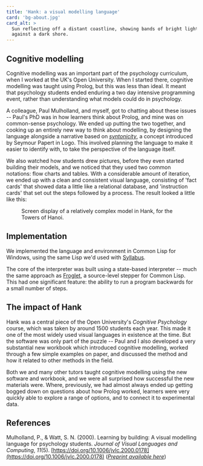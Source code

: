 ```yaml
---
title: 'Hank: a visual modelling language'
card: 'bg-about.jpg'
card_alt: >
  Sun reflecting off a distant coastline, showing bands of bright light 
  against a dark shore.
---
```


## Cognitive modelling

Cognitive modelling was an important part of the psychology curriculum, when I
worked at the UK's Open University. When I started there, cognitive modelling
was taught using Prolog, but this was less than ideal. It meant that psychology
students ended enduring a two day intensive programming event, rather than
understanding what models could do in psychology. 

A colleague, Paul Mulholland, and myself, got to chatting about these issues --
Paul's PhD was in how learners think about Prolog, and mine was on common-sense
psychology. We ended up putting the two together, and cooking up an entirely new
way to think about modelling, by designing the language alongside a narrative
based on
[*syntonicity*](https://www.tech.dmu.ac.uk/~mjdean/notes/modules/education/EDUC2323/syntonicity2.pdf),
a concept introduced by Seymour Papert in Logo. This involved planning the
language to make it easier to identify with, to take the perspective of the
language itself.

We also watched how students drew pictures, before they even started building
their models, and we noticed that they used two common notations: flow charts
and tables. With a considerable amount of iteration, we ended up with a 
clean and consistent visual language, consisting of 'fact cards' that showed
data a little like a relational database, and 'instruction cards' that set out
the steps followed by a process. The result looked a little like this:

<figure class="figure">
  <enhanced:img src="$lib/assets/pages/hank-1.png" 
       alt="Screen display of a relatively complex model in Hank">
    <figcaption class="figure-caption">
    Screen display of a relatively complex model in Hank, for the Towers of
    Hanoi. 
    </figcaption>
</figure>

## Implementation

We implemented the language and environment in Common Lisp for Windows, using
the same Lisp we'd used with [Syllabus](/stories/syllabus/). 

The core of the interpreter was built using a state-based interpreter -- much
the same approach as
[Froglet](https://kmi.open.ac.uk/publications/techreport/kmi-94-01), a
source-level stepper for Common Lisp. This had one significant feature: 
the ability to run a program backwards for a small number of steps. 

## The impact of Hank

Hank was a central piece of the Open University's *Cognitive Psychology* course,
which was taken by around 1500 students each year. This made it one of the most
widely used visual languages in existence at the time. But the software was 
only part of the puzzle -- Paul and I also developed a very substantial new
workbook which introduced cognitive modelling, worked through a few simple
examples on paper, and discussed the method and how it related to other methods
in the field. 

Both we and many other tutors taught cognitive modelling using the new software
and workbook, and we were all surprised how successful the new materials were.
Where, previously, we had almost always ended up getting bogged down on 
questions about how Prolog worked, learners were very quickly able to explore
a range of options, and to connect it to experimental data. 

## References

Mulholland, P., & Watt, S. N. (2000). Learning by building: A visual modelling
language for psychology students. *Journal of Visual Languages and Computing*,
*11*(5).
[https://doi.org/10.1006/jvlc.2000.0178](https://doi.org/10.1006/jvlc.2000.0178)
([*Preprint available here*](https://oro.open.ac.uk/44550/1/learning-by-building-jvlc.pdf))
